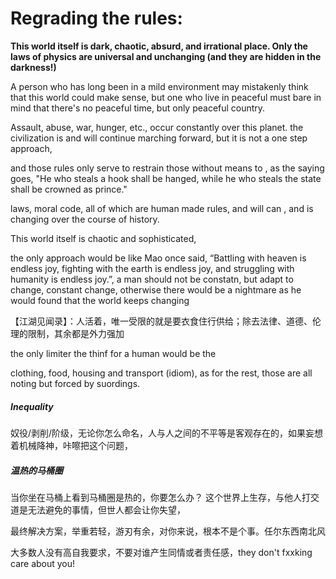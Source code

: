 # Regrading the rules:

**This world itself is dark, chaotic, absurd, and irrational place. Only the laws of physics are universal and unchanging (and they are hidden in the darkness!)**

A person who has long been in a mild environment may mistakenly think that this world could make sense, but one who live in peaceful must bare in mind that there's no peaceful time, but only peaceful country.

Assault, abuse, war, hunger, etc., occur constantly over this planet. the civilization is and will continue marching forward, but it is not a one step approach, 

and those rules only serve to restrain those without means to , as the saying goes, "He who steals a hook shall be hanged, while he who steals the state shall be crowned as prince."

laws, moral code, all of which are human made rules, and will can , and is changing over the course of history.



This world itself is chaotic and sophisticated, 

the only approach would be like Mao once said, “Battling with heaven is endless joy, fighting with the earth is endless joy, and struggling with humanity is endless joy.”, a man should not be constatn, but adapt to change, constant change, otherwise there would be a nightmare as he would found that the world keeps changing

【江湖见闻录】：人活着，唯一受限的就是要衣食住行供给；除去法律、道德、伦理的限制，其余都是外力强加

the only limiter the thinf for a human would be the 

clothing, food, housing and transport (idiom), as for the rest, those are all noting but forced by suordings.

##### Inequality  

奴役/剥削/阶级，无论你怎么命名，人与人之间的不平等是客观存在的，如果妄想着机械降神，咔嚓把这个问题，




##### 温热的马桶圈
当你坐在马桶上看到马桶圈是热的，你要怎么办？
这个世界上生存，与他人打交道是无法避免的事情，但世人都会让你失望，

最终解决方案，举重若轻，游刃有余，对你来说，根本不是个事。任尔东西南北风

大多数人没有高自我要求，不要对谁产生同情或者责任感，they don't fxxking care about you!
